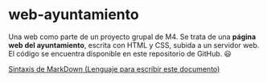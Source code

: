 # web-ayuntamiento
Una web como parte de un proyecto grupal de M4. Se trata de una **página web del ayuntamiento**, escrita con HTML y CSS, subida a un servidor web. El código se encuentra disponible en este repositorio de GitHub. :smiley:

[Sintaxis de MarkDown (Lenguaje para escribir este documento)](https://www.markdownguide.org/)